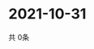 # 2021-10-31
  共 0条

  <!-- BEGIN -->
  <!-- 最后更新时间Sun Oct 31 2021 14:02:39 GMT+0000 (Coordinated Universal Time) -->
  
  <!-- END -->
  
  